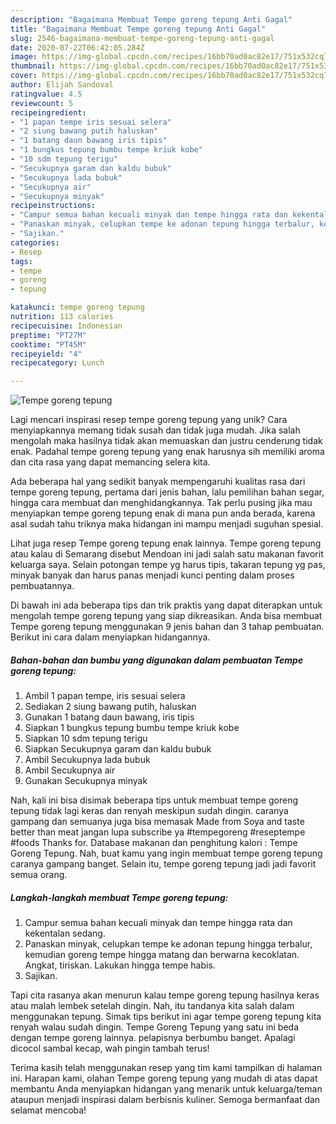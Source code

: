 ```yaml
---
description: "Bagaimana Membuat Tempe goreng tepung Anti Gagal"
title: "Bagaimana Membuat Tempe goreng tepung Anti Gagal"
slug: 2546-bagaimana-membuat-tempe-goreng-tepung-anti-gagal
date: 2020-07-22T06:42:05.284Z
image: https://img-global.cpcdn.com/recipes/16bb70ad0ac82e17/751x532cq70/tempe-goreng-tepung-foto-resep-utama.jpg
thumbnail: https://img-global.cpcdn.com/recipes/16bb70ad0ac82e17/751x532cq70/tempe-goreng-tepung-foto-resep-utama.jpg
cover: https://img-global.cpcdn.com/recipes/16bb70ad0ac82e17/751x532cq70/tempe-goreng-tepung-foto-resep-utama.jpg
author: Elijah Sandoval
ratingvalue: 4.5
reviewcount: 5
recipeingredient:
- "1 papan tempe iris sesuai selera"
- "2 siung bawang putih haluskan"
- "1 batang daun bawang iris tipis"
- "1 bungkus tepung bumbu tempe kriuk kobe"
- "10 sdm tepung terigu"
- "Secukupnya garam dan kaldu bubuk"
- "Secukupnya lada bubuk"
- "Secukupnya air"
- "Secukupnya minyak"
recipeinstructions:
- "Campur semua bahan kecuali minyak dan tempe hingga rata dan kekentalan sedang."
- "Panaskan minyak, celupkan tempe ke adonan tepung hingga terbalur, kemudian goreng tempe hingga matang dan berwarna kecoklatan. Angkat, tiriskan. Lakukan hingga tempe habis."
- "Sajikan."
categories:
- Resep
tags:
- tempe
- goreng
- tepung

katakunci: tempe goreng tepung 
nutrition: 113 calories
recipecuisine: Indonesian
preptime: "PT27M"
cooktime: "PT45M"
recipeyield: "4"
recipecategory: Lunch

---
```



![Tempe goreng tepung](https://img-global.cpcdn.com/recipes/16bb70ad0ac82e17/751x532cq70/tempe-goreng-tepung-foto-resep-utama.jpg)

Lagi mencari inspirasi resep tempe goreng tepung yang unik? Cara menyiapkannya memang tidak susah dan tidak juga mudah. Jika salah mengolah maka hasilnya tidak akan memuaskan dan justru cenderung tidak enak. Padahal tempe goreng tepung yang enak harusnya sih memiliki aroma dan cita rasa yang dapat memancing selera kita.

Ada beberapa hal yang sedikit banyak mempengaruhi kualitas rasa dari tempe goreng tepung, pertama dari jenis bahan, lalu pemilihan bahan segar, hingga cara membuat dan menghidangkannya. Tak perlu pusing jika mau menyiapkan tempe goreng tepung enak di mana pun anda berada, karena asal sudah tahu triknya maka hidangan ini mampu menjadi suguhan spesial.

Lihat juga resep Tempe goreng tepung enak lainnya. Tempe goreng tepung atau kalau di Semarang disebut Mendoan ini jadi salah satu makanan favorit keluarga saya. Selain potongan tempe yg harus tipis, takaran tepung yg pas, minyak banyak dan harus panas menjadi kunci penting dalam proses pembuatannya.


Di bawah ini ada beberapa tips dan trik praktis yang dapat diterapkan untuk mengolah tempe goreng tepung yang siap dikreasikan. Anda bisa membuat Tempe goreng tepung menggunakan 9 jenis bahan dan 3 tahap pembuatan. Berikut ini cara dalam menyiapkan hidangannya.

<!--inarticleads1-->

##### Bahan-bahan dan bumbu yang digunakan dalam pembuatan Tempe goreng tepung:

1. Ambil 1 papan tempe, iris sesuai selera
1. Sediakan 2 siung bawang putih, haluskan
1. Gunakan 1 batang daun bawang, iris tipis
1. Siapkan 1 bungkus tepung bumbu tempe kriuk kobe
1. Siapkan 10 sdm tepung terigu
1. Siapkan Secukupnya garam dan kaldu bubuk
1. Ambil Secukupnya lada bubuk
1. Ambil Secukupnya air
1. Gunakan Secukupnya minyak


Nah, kali ini bisa disimak beberapa tips untuk membuat tempe goreng tepung tidak lagi keras dan renyah meskipun sudah dingin. caranya gampang dan semuanya juga bisa memasak Made from Soya and taste better than meat jangan lupa subscribe ya #tempegoreng #reseptempe #foods Thanks for. Database makanan dan penghitung kalori : Tempe Goreng Tepung. Nah, buat kamu yang ingin membuat tempe goreng tepung caranya gampang banget. Selain itu, tempe goreng tepung jadi jadi favorit semua orang. 

<!--inarticleads2-->

##### Langkah-langkah membuat Tempe goreng tepung:

1. Campur semua bahan kecuali minyak dan tempe hingga rata dan kekentalan sedang.
1. Panaskan minyak, celupkan tempe ke adonan tepung hingga terbalur, kemudian goreng tempe hingga matang dan berwarna kecoklatan. Angkat, tiriskan. Lakukan hingga tempe habis.
1. Sajikan.


Tapi cita rasanya akan menurun kalau tempe goreng tepung hasilnya keras atau malah lembek setelah dingin. Nah, itu tandanya kita salah dalam menggunakan tepung. Simak tips berikut ini agar tempe goreng tepung kita renyah walau sudah dingin. Tempe Goreng Tepung yang satu ini beda dengan tempe goreng lainnya. pelapisnya berbumbu banget. Apalagi dicocol sambal kecap, wah pingin tambah terus! 

Terima kasih telah menggunakan resep yang tim kami tampilkan di halaman ini. Harapan kami, olahan Tempe goreng tepung yang mudah di atas dapat membantu Anda menyiapkan hidangan yang menarik untuk keluarga/teman ataupun menjadi inspirasi dalam berbisnis kuliner. Semoga bermanfaat dan selamat mencoba!
